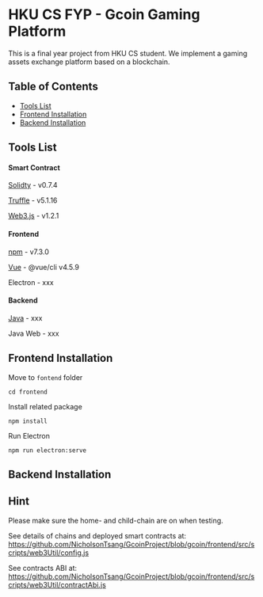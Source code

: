# HKU CS FYP - Gcoin Gaming Platform
This is a final year project from HKU CS student. We implement a gaming assets exchange platform based on a blockchain.
## Table of Contents
- [Tools List](#tools-list)
- [Frontend Installation](#frontend-installation)
- [Backend Installation](#backend-installation)

## Tools List
#### Smart Contract
[Solidty](https://soliditylang.org/) - v0.7.4

[Truffle](https://trufflesuite.com/) - v5.1.16

[Web3.js](https://github.com/ethereum/web3.js/) - v1.2.1

#### Frontend
[npm](https://www.npmjs.com/) - v7.3.0

[Vue](https://vuejs.org/) - @vue/cli v4.5.9

Electron - xxx

#### Backend
[Java](https://www.java.com/en/) - xxx

Java Web - xxx

## Frontend Installation
Move to `fontend` folder
```
cd frontend
```
Install related package
```
npm install
```
Run Electron
```
npm run electron:serve
```

## Backend Installation

## Hint
Please make sure the home- and child-chain are on when testing.

See details of chains and deployed smart contracts at: https://github.com/NicholsonTsang/GcoinProject/blob/gcoin/frontend/src/scripts/web3Util/config.js

See contracts ABI at: https://github.com/NicholsonTsang/GcoinProject/blob/gcoin/frontend/src/scripts/web3Util/contractAbi.js
